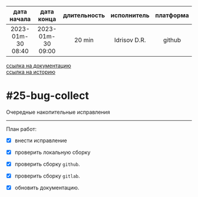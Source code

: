 |    дата начала    |    дата конца     | длительность | исполнитель  | платформа |
|:-----------------:|:-----------------:|:------------:|:------------:|:---------:|
| 2023-01m-30 08:40 | 2023-01m-30 09:00 |    20 min    | Idrisov D.R. |  github   |

[ссылка на документацию](../docs.md)  
[ссылка на историю](../history.md#-v005)  

#25-bug-collect
===============
Очередные накопительные исправления  

--------------------------------------------------------------------------------

План работ:  
  - [x] внести исправление
  - [x] проверить локальную сборку
  - [x] проверить сборку `github`.  
  - [x] проверить сборку `gitlab`.  
  - [x] обновить документацию.  


